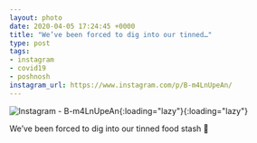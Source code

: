 ```yaml
---
layout: photo
date: 2020-04-05 17:24:45 +0000
title: "We’ve been forced to dig into our tinned…"
type: post
tags:
- instagram
- covid19
- poshnosh
instagram_url: https://www.instagram.com/p/B-m4LnUpeAn/
---
```


![Instagram - B-m4LnUpeAn](https://colinseymour.co.uk/img/B-m4LnUpeAn.jpg){:loading="lazy"}{:loading="lazy"}

We’ve been forced to dig into our tinned food stash 😬

